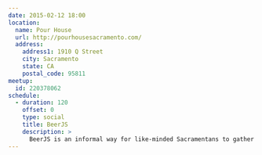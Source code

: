 ```yaml
---
date: 2015-02-12 18:00
location:
  name: Pour House
  url: http://pourhousesacramento.com/
  address:
    address1: 1910 Q Street
    city: Sacramento
    state: CA
    postal_code: 95811
meetup:
  id: 220378062
schedule:
  - duration: 120
    offset: 0
    type: social
    title: BeerJS
    description: >
      BeerJS is an informal way for like-minded Sacramentans to gather around and chat about Javascript over a nice, tasty, beverage.
---
```

